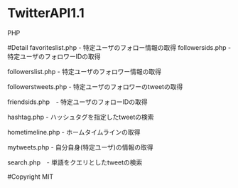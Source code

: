 # TwitterAPI1.1
PHP

#Detail
favoriteslist.php - 特定ユーザのフォロー情報の取得
followersids.php - 特定ユーザのフォロワーIDの取得

followerslist.php - 特定ユーザのフォロワー情報の取得

followerstweets.php - 特定ユーザのフォロワーのtweetの取得

friendsids.php　- 特定ユーザのフォローIDの取得

hashtag.php - ハッシュタグを指定したtweetの検索

hometimeline.php - ホームタイムラインの取得

mytweets.php - 自分自身(特定ユーザ)の情報の取得

search.php　- 単語をクエリとしたtweetの検索

#Copyright
MIT
